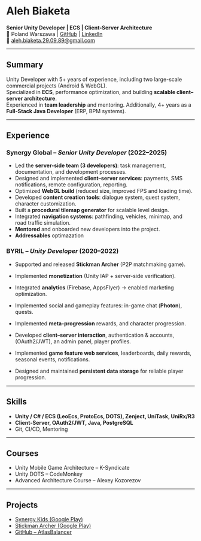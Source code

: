 # Aleh Biaketa  
**Senior Unity Developer | ECS | Client-Server Architecture**  
📍 Poland Warszawa | [GitHub](https://github.com/AtlasBalancer) | [LinkedIn](https://www.linkedin.com/in/aleh-biaketa-77b9a7a1/)  
📧 aleh.biaketa.29.09.89@gmail.com  

---

## Summary  
Unity Developer with 5+ years of experience, including two large-scale commercial projects (Android & WebGL).  
Specialized in **ECS**, performance optimization, and building **scalable client–server architecture**.  
Experienced in **team leadership** and mentoring. 
Additionally, 4+ years as a **Full-Stack Java Developer** (ERP, BPM systems).  

---

## Experience  

### Synergy Global – *Senior Unity Developer* (2022–2025)  
- Led the **server-side team (3 developers)**: task management, documentation, and development processes.  
- Designed and implemented **client–server services**: payments, SMS notifications, remote configuration, reporting.  
- Optimized **WebGL build** (reduced size, improved FPS and loading time).  
- Developed **content creation tools**: dialogue system, quest system, character customization.  
- Built a **procedural tilemap generator** for scalable level design.  
- Integrated **navigation systems**: pathfinding, vehicles, minimap, and road traffic simulation.  
- **Mentored** and onboarded new developers into the project.
- **Addressables** optimazation

### BYRIL – *Unity Developer* (2020–2022)  
- Supported and released **Stickman Archer** (P2P matchmaking game).  

- Implemented **monetization** (Unity IAP + server-side verification).  
- Integrated **analytics** (Firebase, AppsFlyer) → enabled marketing optimization.  
- Implemented social and gameplay features: in-game chat (**Photon**), quests.
- Implemented **meta-progression** rewards, and character progression.
- Developed **client–server interaction**, authentication & accounts, (OAuth2/JWT), an admin panel, player profiles.
- Implemented **game feature web services**, leaderboards, daily rewards, seasonal events, notifications.
- Designed and maintained **persistent data storage** for reliable player progression.   

---

## Skills  
- **Unity / C# / ECS (LeoEcs, ProtoEcs, DOTS), Zenject, UniTask, UniRx/R3**  
- **Client-Server, OAuth2/JWT, Java, PostgreSQL**  
- Git, CI/CD, Mentoring  

---

## Courses  
- Unity Mobile Game Architecture – K-Syndicate  
- Unity DOTS – CodeMonkey  
- Advanced Architecture Course – Alexey Kozorezov  

---

## Projects  
- [Synergy Kids (Google Play)](https://play.google.com/store/apps/details?id=com.synergy.kidsuniverse&hl=ru)  
- [Stickman Archer (Google Play)](https://play.google.com/store/apps/details?id=com.byril.stickmanarcher&hl=ru)  
- [GitHub – AtlasBalancer](https://github.com/AtlasBalancer)
